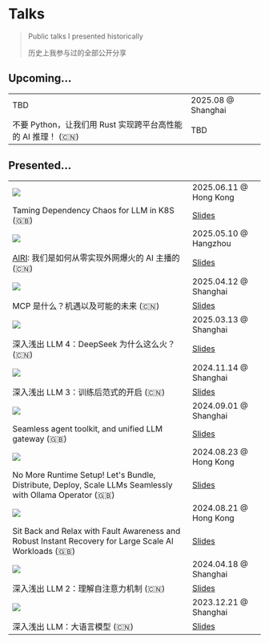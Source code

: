 # Talks

> Public talks I presented historically
>
> 历史上我参与过的全部公开分享

## Upcoming...

|  |  |
| --- | --- |
| TBD | 2025.08 @ Shanghai |
| 不要 Python，让我们用 Rust 实现跨平台高性能的 AI 推理！ (🇨🇳) | TBD |

## Presented...

|  |  |
| --- | --- |
| ![](http://raw.githubusercontent.com/BaizeAI/talks/main/packages/2025-06-11-kubecon-hk/public/screenshot.png) | 2025.06.11 @ Hong Kong |
| Taming Dependency Chaos for LLM in K8S (🇬🇧) | [Slides](https://baizeai.github.io/talks/2025-06-11-kubecon-hk/) |
| ![](https://github.com/user-attachments/assets/1486cc4a-9f14-42e4-9720-037736a6e0fe) | 2025.05.10 @ Hangzhou |
| [AIRI](https://github.com/moeru-ai/airi): 我们是如何从零实现外网爆火的 AI 主播的 (🇨🇳) | [Slides](https://talks.ayaka.io/nekoayaka/2025-05-10-airi-how-we-recreated-it/) |
| ![](https://github.com/user-attachments/assets/5cc04015-681d-4f6e-a0d2-91fd65dd2e3f) | 2025.04.12 @ Shanghai |
| MCP 是什么？机遇以及可能的未来 (🇨🇳) | [Slides](https://talks.ayaka.io/nekoayaka/2025-04-13-what-is-mcp-and-how-it-helps/) |
| ![](https://github.com/user-attachments/assets/7dacca02-f6bd-40b6-aa7f-9d409fc7ce42) | 2025.03.13 @ Shanghai |
| 深入浅出 LLM 4：DeepSeek 为什么这么火？ (🇨🇳) | [Slides](https://talks.ayaka.io/nekoayaka/2025-03-13-deep-dive-llm-deepseek-and-how/) |
| ![](https://github.com/user-attachments/assets/e82484ce-58d1-4e9d-a0dd-2c9c616b0da5) | 2024.11.14 @ Shanghai |
| 深入浅出 LLM 3：训练后范式的开启 (🇨🇳) | [Slides](https://talks.ayaka.io/nekoayaka/2024-11-14-deep-dive-llm-era-of-post-training/) |
| ![](https://github.com/user-attachments/assets/ddbe1f6c-e692-4bea-967c-95eda4a2b808) | 2024.09.01 @ Shanghai |
| Seamless agent toolkit, and unified LLM gateway (🇬🇧) | [Slides](https://talks.ayaka.io/nekoayaka/2024-09-01-demo-inn/) |
| ![](https://i.ytimg.com/vi/XWjZQfSXKDg/hq720.jpg) | 2024.08.23 @ Hong Kong |
| No More Runtime Setup! Let's Bundle, Distribute, Deploy, Scale LLMs Seamlessly with Ollama Operator (🇬🇧) | [Slides](https://talks.ayaka.io/nekoayaka/2024-08-23-kubecon-hk/) |
| ![](https://i.ytimg.com/vi/SlRMvDUY7lI/hq720.jpg) | 2024.08.21 @ Hong Kong |
| Sit Back and Relax with Fault Awareness and Robust Instant Recovery for Large Scale AI Workloads (🇬🇧) | [Slides](https://baizeai.github.io/talks/2024-08-21-kubecon-hk/) |
| ![](https://github.com/user-attachments/assets/581582eb-1018-4dfe-8ec6-0a13dd3242ce) | 2024.04.18 @ Shanghai |
| 深入浅出 LLM 2：理解自注意力机制 (🇨🇳) | [Slides](https://talks.ayaka.io/nekoayaka/2024-04-18-deep-dive-llm-understand-attention-heads-share/) |
| ![](https://github.com/user-attachments/assets/c7c9fff1-55b7-4d54-8068-ed1b15f43a43) | 2023.12.21 @ Shanghai |
| 深入浅出 LLM：大语言模型 (🇨🇳) | [Slides](https://talks.ayaka.io/nekoayaka/2023-12-21-deep-dive-llm-unleash-the-potentials-of-llm-share/) |

